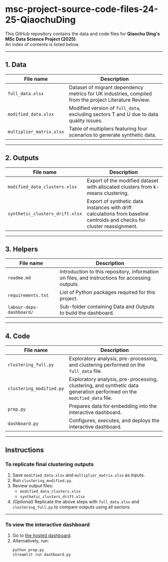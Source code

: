 # msc-project-source-code-files-24-25-QiaochuDing

This GitHub repository contains the data and code files for **Qiaochu Ding's MSc Data Science Project (2025)**.  
An index of contents is listed below.

---

## 1. Data

| File name              | Description                                                                 |
|-------------------------|-----------------------------------------------------------------------------|
| `full_data.xlsx`        | Dataset of migrant dependency metrics for UK industries, compiled from the project Literature Review. |
| `modified_data.xlsx`    | Modified version of `full_data`, excluding sectors T and U due to data quality issues. |
| `multiplier_matrix.xlsx`| Table of multipliers featuring four scenarios to generate synthetic data.  |

---

## 2. Outputs

| File name                     | Description                                                                 |
|--------------------------------|-----------------------------------------------------------------------------|
| `modified_data_clusters.xlsx`  | Export of the modified dataset with allocated clusters from k-means clustering. |
| `synthetic_clusters_drift.xlsx`| Export of synthetic data instances with drift calculations from baseline centroids and checks for cluster reassignment. |

---

## 3. Helpers

| File name          | Description                                                                 |
|---------------------|-----------------------------------------------------------------------------|
| `readme.md`        | Introduction to this repository, information on files, and instructions for accessing outputs. |
| `requirements.txt` | List of Python packages required for this project.                          |
| `labour-deps-dashboard/` | Sub-folder containing Data and Outputs to build the dashboard.         |

---

## 4. Code

| File name                | Description                                                                 |
|---------------------------|-----------------------------------------------------------------------------|
| `clustering_full.py`      | Exploratory analysis, pre-processing, and clustering performed on the `full_data` file. |
| `clustering_modified.py`  | Exploratory analysis, pre-processing, clustering, and synthetic data generation performed on the `modified_data` file. |
| `prep.py`                 | Prepares data for embedding into the interactive dashboard.                |
| `dashboard.py`            | Configures, executes, and deploys the interactive dashboard.               |

---

## Instructions

### To replicate final clustering outputs
1. Save `modified_data.xlsx` and `multiplier_matrix.xlsx` as inputs.  
2. Run `clustering_modified.py`.  
3. Review output files:  
   - `modified_data_clusters.xlsx`  
   - `synthetic_clusters_drift.xlsx`  
4. *(Optional)* Replicate the above steps with `full_data.xlsx` and `clustering_full.py` to compare outputs using all sectors.

---

### To view the interactive dashboard
1. Go to [the hosted dashboard](https://birkbeck-msc-project-source-code-files-24-25-q-dashboard-xv3lai.streamlit.app/).
2. Alternatively, run:  
   ```bash
   python prep.py
   streamlit run dashboard.py